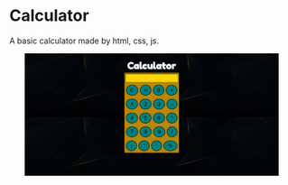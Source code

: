 # Calculator
A basic calculator made by html, css, js.
<p align="center">
  <img src="view.png" width="450">
</p>
